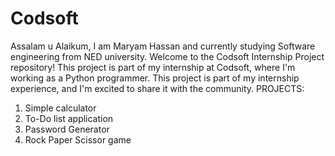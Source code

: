 # Codsoft
Assalam u  Alaikum, I am Maryam Hassan and currently studying Software engineering from NED university.
Welcome to the Codsoft Internship Project repository! This project is part of my internship at Codsoft, where I'm working as a Python programmer.
This project is part of my internship experience, and I'm excited to share it with the community.
PROJECTS:
1. Simple calculator
2. To-Do list application
3. Password Generator
4. Rock Paper Scissor game
